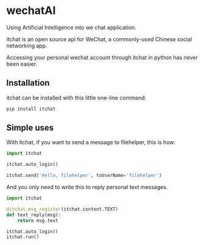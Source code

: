 # wechatAI

Using Artificial Intelligence into we chat application.

itchat is an open source api for WeChat, a commonly-used Chinese social networking app.

Accessing your personal wechat account through itchat in python has never been easier.

## Installation

itchat can be installed with this little one-line command:

```python
pip install itchat
```

## Simple uses

With itchat, if you want to send a message to filehelper, this is how:

```python
import itchat

itchat.auto_login()

itchat.send('Hello, filehelper', toUserName='filehelper')
```

And you only need to write this to reply personal text messages.

```python
import itchat

@itchat.msg_register(itchat.content.TEXT)
def text_reply(msg):
    return msg.text

itchat.auto_login()
itchat.run()
```
